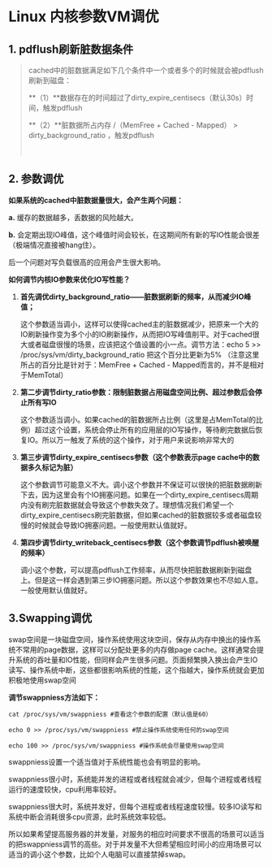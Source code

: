 # Linux 内核参数VM调优

## 1. pdflush刷新脏数据条件

>cached中的脏数据满足如下几个条件中一个或者多个的时候就会被pdflush刷新到磁盘：
>
>**（1）**数据存在的时间超过了dirty_expire_centisecs（默认30s）时间，触发pdflush
>
>**（2）**脏数据所占内存 /（MemFree + Cached - Mapped） > dirty_background_ratio  ，触发pdflush
>
>​		 



## 2. 参数调优

**如果系统的cached中脏数据量很大，会产生两个问题：**

**a.**  缓存的数据越多，丢数据的风险越大。

**b.**  会定期出现IO峰值，这个峰值时间会较长，在这期间所有新的写IO性能会很差（极端情况直接被hang住）。

后一个问题对写负载很高的应用会产生很大影响。



**如何调节内核IO参数来优化IO写性能？**

1. **首先调优dirty_background_ratio——脏数据刷新的频率，从而减少IO峰值；**

   这个参数适当调小，这样可以使得cached主的脏数据减少，把原来一个大的IO刷新操作变为多个小的IO刷新操作，从而把IO写峰值削平。对于cached很大或者磁盘很慢的场景，应该把这个值设置的小一点。调节方法：echo 5 >> /proc/sys/vm/dirty_background_ratio 把这个百分比更新为5% （注意这里所占的百分比是针对于：MemFree + Cached - Mapped而言的，并不是相对于MemTotal）

2. **第二步调节dirty_ratio参数：限制脏数据占用磁盘空间比例、超过参数后会停止所有写IO**

   这个参数适当调小。如果cached的脏数据所占比例（这里是占MemTotal的比例）超过这个设置，系统会停止所有的应用层的IO写操作，等待刷完数据后恢复IO。所以万一触发了系统的这个操作，对于用户来说影响非常大的

3. **第三步调节dirty_expire_centisecs参数（这个参数表示page cache中的数据多久标记为脏）**

   这个参数调节可能意义不大。调小这个参数并不保证可以很快的把脏数据刷新下去，因为这里会有个IO拥塞问题。如果在一个dirty_expire_centisecs周期内没有刷完脏数据就会导致这个参数失效了。理想情况我们希望一个dirty_expire_centisecs刷完脏数据，但如果cached的脏数据较多或者磁盘较慢的时候就会导致IO拥塞问题。一般使用默认值就好。

4. **第四步调节dirty_writeback_centisecs参数（这个参数调节pdflush被唤醒的频率）**

   调小这个参数，可以提高pdflush工作频率，从而尽快把脏数据刷新到磁盘上。但是这一样会遇到第三步IO拥塞问题。所以这个参数效果也不尽如人意。一般使用默认值就好。

## 3.Swapping调优

swap空间是一块磁盘空间，操作系统使用这块空间，保存从内存中换出的操作系统不常用的page数据，这样可以分配处更多的内存做page cache。这样通常会提升系统的吞吐量和IO性能，但同样会产生很多问题。页面频繁换入换出会产生IO读写、操作系统中断，这些都很影响系统的性能，这个指越大，操作系统就会更加积极地使用swap空间



**调节swappniess方法如下：**

```shell
cat /proc/sys/vm/swappniess #查看这个参数的配置（默认值是60）

echo 0 >> /proc/sys/vm/swappniess #禁止操作系统使用任何的swap空间

echo 100 >> /proc/sys/vm/swappniess #操作系统会尽量使用swap空间
```

swappniess设置一个适当值对于系统性能也会有明显的影响。

swappniess很小时，系统能并发的进程或者线程就会减少，但每个进程或者线程运行的速度较快，cpu利用率较好。

swappniess很大时，系统并发好，但每个进程或者线程速度较慢。较多IO读写和系统中断会消耗很多cpu资源，此时系统效率较低。

所以如果希望提高服务器的并发量，对服务的相应时间要求不很高的场景可以适当的把swappniess调节的高些。对于并发量不大但希望相应时间小的应用场景可以适当的调小这个参数，比如个人电脑可以直接禁掉swap。
